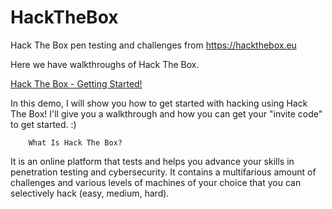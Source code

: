 # HackTheBox
Hack The Box pen testing and challenges from https://hackthebox.eu

Here we have walkthroughs of Hack The Box.

<a href="https://www.youtube.com/watch?v=1t8Mt8wVgiY&t=152s">Hack The Box - Getting Started!</a>

In this demo, I will show you how to get started with hacking using Hack The Box! 
I'll give you a walkthrough and how you can get your "invite code" to get started. :)

        What Is Hack The Box?
It is an online platform that tests and helps you advance your skills in penetration testing and cybersecurity. 
It contains a multifarious amount of challenges and various levels of machines of your choice that you can selectively hack (easy, medium, hard).